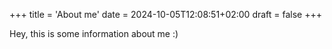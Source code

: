 +++
title = 'About me'
date = 2024-10-05T12:08:51+02:00
draft = false
+++

Hey, this is some information about me
:)
